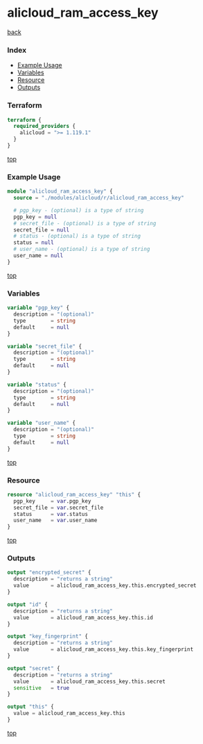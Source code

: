 # alicloud_ram_access_key

[back](../alicloud.md)

### Index

- [Example Usage](#example-usage)
- [Variables](#variables)
- [Resource](#resource)
- [Outputs](#outputs)

### Terraform

```terraform
terraform {
  required_providers {
    alicloud = ">= 1.119.1"
  }
}
```

[top](#index)

### Example Usage

```terraform
module "alicloud_ram_access_key" {
  source = "./modules/alicloud/r/alicloud_ram_access_key"

  # pgp_key - (optional) is a type of string
  pgp_key = null
  # secret_file - (optional) is a type of string
  secret_file = null
  # status - (optional) is a type of string
  status = null
  # user_name - (optional) is a type of string
  user_name = null
}
```

[top](#index)

### Variables

```terraform
variable "pgp_key" {
  description = "(optional)"
  type        = string
  default     = null
}

variable "secret_file" {
  description = "(optional)"
  type        = string
  default     = null
}

variable "status" {
  description = "(optional)"
  type        = string
  default     = null
}

variable "user_name" {
  description = "(optional)"
  type        = string
  default     = null
}
```

[top](#index)

### Resource

```terraform
resource "alicloud_ram_access_key" "this" {
  pgp_key     = var.pgp_key
  secret_file = var.secret_file
  status      = var.status
  user_name   = var.user_name
}
```

[top](#index)

### Outputs

```terraform
output "encrypted_secret" {
  description = "returns a string"
  value       = alicloud_ram_access_key.this.encrypted_secret
}

output "id" {
  description = "returns a string"
  value       = alicloud_ram_access_key.this.id
}

output "key_fingerprint" {
  description = "returns a string"
  value       = alicloud_ram_access_key.this.key_fingerprint
}

output "secret" {
  description = "returns a string"
  value       = alicloud_ram_access_key.this.secret
  sensitive   = true
}

output "this" {
  value = alicloud_ram_access_key.this
}
```

[top](#index)